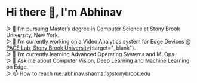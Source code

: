 <h1> Hi there 👋, I'm Abhinav </h1?

###
&#9655; &#128214; I'm pursuing Master’s degree in Computer Science at Stony Brook University, New York. <br />
&#9655; 🔭 I’m currently working on a Video Analytics system for Edge Devices @ [PACE Lab, Stony Brook University](http://www.pace.cs.stonybrook.edu/){:target="_blank"}.  <br />
&#9655; 🌱 I’m currently learning Advanced Operating Systems and MLOps. <br />
&#9655; 💬 Ask me about Computer Vision, Deep Learning and Machine Learning on Edge.<br />
&#9655; 📫 How to reach me: [abhinav.sharma.1@stonybrook.edu](mailto:abhinav.sharma.1@stonybrook.edu) <br />

<!--
**abhinavvsharma/abhinavvsharma** is a ✨ _special_ ✨ repository because its `README.md` (this file) appears on your GitHub profile.

Here are some ideas to get you started:

- 🔭 I’m currently working on ...
- 🌱 I’m currently learning ...
- 👯 I’m looking to collaborate on ...
- 🤔 I’m looking for help with ...
- 💬 Ask me about ...
- 📫 How to reach me: ...
- 😄 Pronouns: ...
- ⚡ Fun fact: ...
-->
